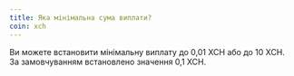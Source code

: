 ```yaml
---
title: Яка мінімальна сума виплати?
coin: xch
---
```


Ви можете встановити мінімальну виплату до 0,01 XCH або до 10 XCH. За замовчуванням встановлено значення 0,1 XCH.

